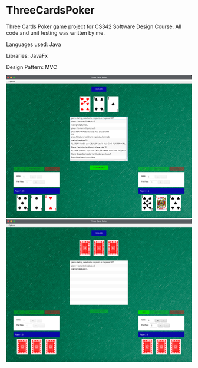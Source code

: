 # ThreeCardsPoker

<p>Three Cards Poker game project for CS342 Software Design Course. All code and unit testing was written by me. </p>
<p>Languages used: Java</p>
<p>Libraries: JavaFx</p>
<p>Design Pattern: MVC</p>



<img src="/game-screenshot-1.png?raw=true" alt="screenshot of game-play" width="700" height="auto">

<img src="/game-screenshot-2.png?raw=true" alt="screenshot of game-play" width="700" height="auto">

